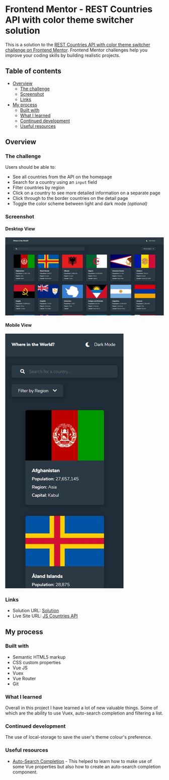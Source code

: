 # Frontend Mentor - REST Countries API with color theme switcher solution

This is a solution to the [REST Countries API with color theme switcher challenge on Frontend Mentor](https://www.frontendmentor.io/challenges/rest-countries-api-with-color-theme-switcher-5cacc469fec04111f7b848ca). Frontend Mentor challenges help you improve your coding skills by building realistic projects. 

## Table of contents

- [Overview](#overview)
  - [The challenge](#the-challenge)
  - [Screenshot](#screenshot)
  - [Links](#links)
- [My process](#my-process)
  - [Built with](#built-with)
  - [What I learned](#what-i-learned)
  - [Continued development](#continued-development)
  - [Useful resources](#useful-resources)

## Overview

### The challenge

Users should be able to:

- See all countries from the API on the homepage
- Search for a country using an `input` field
- Filter countries by region
- Click on a country to see more detailed information on a separate page
- Click through to the border countries on the detail page
- Toggle the color scheme between light and dark mode *(optional)*

### Screenshot
#### Desktop View
![](./src/assets/Screenshot_1.jpg)

#### Mobile View

![](./src/assets/Screenshot_2.jpg)
### Links

- Solution URL: [Solution](https://www.frontendmentor.io/solutions/countries-api-vuevuex-router-scss-VCKe8ij1k)
- Live Site URL: [JS Countries API](https://js-countries-api.netlify.app/)

## My process

### Built with

- Semantic HTML5 markup
- CSS custom properties
- Vue JS
- Vuex
- Vue Router
- Git

### What I learned

Overall in this project I have learned a lot of new valuable things. Some of which are the ability to use Vuex, auto-search completion and filtering a list.

### Continued development

The use of local-storage to save the user's theme colour's preference. 

### Useful resources

- [Auto-Search Completion](https://www.digitalocean.com/community/tutorials/vuejs-vue-autocomplete-component) - This helped to learn how to make use of some Vue properties but also how to create an auto-search completion component.